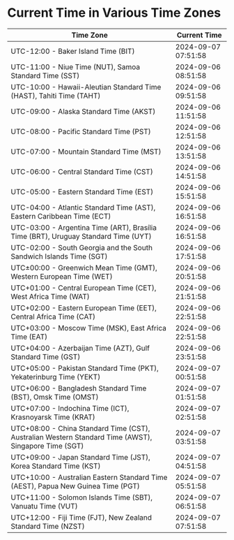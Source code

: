 # Current Time in Various Time Zones

| Time Zone | Current Time |
|-----------|--------------|
| UTC-12:00 - Baker Island Time (BIT) | 2024-09-07 07:51:58 |
| UTC-11:00 - Niue Time (NUT), Samoa Standard Time (SST) | 2024-09-06 08:51:58 |
| UTC-10:00 - Hawaii-Aleutian Standard Time (HAST), Tahiti Time (TAHT) | 2024-09-06 09:51:58 |
| UTC-09:00 - Alaska Standard Time (AKST) | 2024-09-06 11:51:58 |
| UTC-08:00 - Pacific Standard Time (PST) | 2024-09-06 12:51:58 |
| UTC-07:00 - Mountain Standard Time (MST) | 2024-09-06 13:51:58 |
| UTC-06:00 - Central Standard Time (CST) | 2024-09-06 14:51:58 |
| UTC-05:00 - Eastern Standard Time (EST) | 2024-09-06 15:51:58 |
| UTC-04:00 - Atlantic Standard Time (AST), Eastern Caribbean Time (ECT) | 2024-09-06 16:51:58 |
| UTC-03:00 - Argentina Time (ART), Brasília Time (BRT), Uruguay Standard Time (UYT) | 2024-09-06 16:51:58 |
| UTC-02:00 - South Georgia and the South Sandwich Islands Time (SGT) | 2024-09-06 17:51:58 |
| UTC±00:00 - Greenwich Mean Time (GMT), Western European Time (WET) | 2024-09-06 20:51:58 |
| UTC+01:00 - Central European Time (CET), West Africa Time (WAT) | 2024-09-06 21:51:58 |
| UTC+02:00 - Eastern European Time (EET), Central Africa Time (CAT) | 2024-09-06 22:51:58 |
| UTC+03:00 - Moscow Time (MSK), East Africa Time (EAT) | 2024-09-06 22:51:58 |
| UTC+04:00 - Azerbaijan Time (AZT), Gulf Standard Time (GST) | 2024-09-06 23:51:58 |
| UTC+05:00 - Pakistan Standard Time (PKT), Yekaterinburg Time (YEKT) | 2024-09-07 00:51:58 |
| UTC+06:00 - Bangladesh Standard Time (BST), Omsk Time (OMST) | 2024-09-07 01:51:58 |
| UTC+07:00 - Indochina Time (ICT), Krasnoyarsk Time (KRAT) | 2024-09-07 02:51:58 |
| UTC+08:00 - China Standard Time (CST), Australian Western Standard Time (AWST), Singapore Time (SGT) | 2024-09-07 03:51:58 |
| UTC+09:00 - Japan Standard Time (JST), Korea Standard Time (KST) | 2024-09-07 04:51:58 |
| UTC+10:00 - Australian Eastern Standard Time (AEST), Papua New Guinea Time (PGT) | 2024-09-07 05:51:58 |
| UTC+11:00 - Solomon Islands Time (SBT), Vanuatu Time (VUT) | 2024-09-07 06:51:58 |
| UTC+12:00 - Fiji Time (FJT), New Zealand Standard Time (NZST) | 2024-09-07 07:51:58 |
